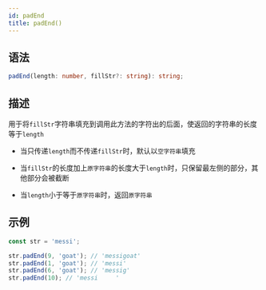 ```yaml
---
id: padEnd
title: padEnd()
---
```


## 语法

```ts
padEnd(length: number, fillStr?: string): string;
```

## 描述

用于将`fillStr`字符串填充到调用此方法的字符出的后面，使返回的字符串的长度等于`length`

- 当只传递`length`而不传递`fillStr`时，默认以`空字符串`填充

- 当`fillStr`的长度加上`原字符串`的长度大于`length`时，只保留最左侧的部分，其他部分会被截断

- 当`length`小于等于`原字符串`时，返回`原字符串`

## 示例

```js
const str = 'messi';

str.padEnd(9, 'goat'); // 'messigoat'
str.padEnd(1, 'goat'); // 'messi'
str.padEnd(6, 'goat'); // 'messig'
str.padEnd(10); // 'messi     '
```
